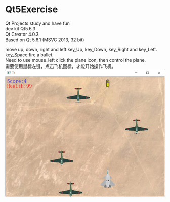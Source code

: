 # Qt5Exercise
Qt Projects study and have fun  
dev kit Qt5.6.3  
Qt Creator 4.0.3  
Based on Qt 5.6.1 (MSVC 2013, 32 bit)  

move up, down, right and left:key_Up, key_Down, key_Right and key_Left.  
key_Space:fire a bullet.  
Need to use mouse_left click the plane icon, then control the plane.  
需要使用鼠标左键，点击飞机图标，才能开始操作飞机。  
![Image text](https://github.com/zhangyiyong141/Qt5Exercise/blob/main/t1.png)
